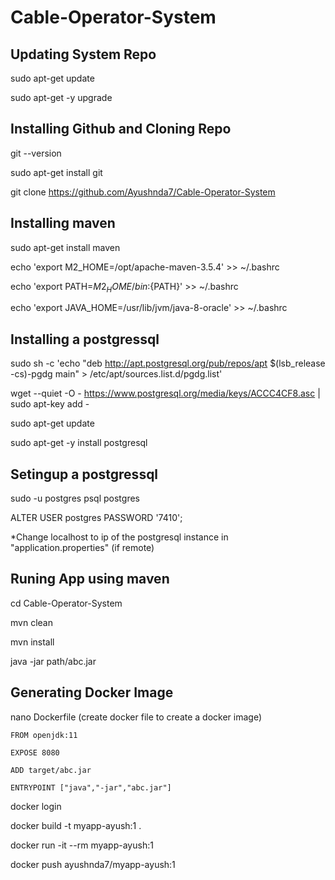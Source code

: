# Cable-Operator-System

## Updating System Repo
sudo apt-get update

sudo apt-get -y upgrade

## Installing Github and Cloning Repo
git --version

sudo apt-get install git 

git clone https://github.com/Ayushnda7/Cable-Operator-System

## Installing maven
sudo apt-get install maven

echo 'export M2_HOME=/opt/apache-maven-3.5.4' >> ~/.bashrc

echo 'export PATH=${M2_HOME}/bin:${PATH}' >> ~/.bashrc

echo 'export JAVA_HOME=/usr/lib/jvm/java-8-oracle' >> ~/.bashrc

## Installing a postgressql
sudo sh -c 'echo "deb http://apt.postgresql.org/pub/repos/apt $(lsb_release -cs)-pgdg main" > /etc/apt/sources.list.d/pgdg.list'

wget --quiet -O - https://www.postgresql.org/media/keys/ACCC4CF8.asc | sudo apt-key add -

sudo apt-get update

sudo apt-get -y install postgresql

## Setingup a postgressql
sudo -u postgres psql postgres

ALTER USER postgres PASSWORD '7410';

*Change localhost to ip of the postgresql instance in "application.properties" (if remote) 

## Runing App using maven
cd Cable-Operator-System

mvn clean

mvn install

java -jar path/abc.jar

## Generating Docker Image

nano Dockerfile (create docker file to create a docker image)
```
FROM openjdk:11

EXPOSE 8080

ADD target/abc.jar

ENTRYPOINT ["java","-jar","abc.jar"]
```

docker login

docker build -t myapp-ayush:1 .

docker run -it --rm myapp-ayush:1

docker push ayushnda7/myapp-ayush:1
